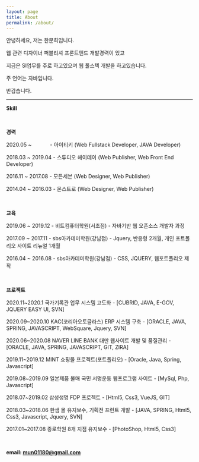 ```yaml
---
layout: page
title: About
permalink: /about/
---
```


안녕하세요, 저는 한문희입니다.

웹 관련 디자이너 퍼블리셔 프론트앤드 개발경력이 있고

지금은 SI업무를 주로 하고있으며 웹 풀스텍 개발을 하고있습니다.

주 언어는 자바입니다.

반갑습니다.

- - -

**Skill**
<!-- <div id="chartContainer" style="height: 300px; width: 100%;"></div> -->

<br />

**경력**

2020.05 ~ &emsp;&emsp;&emsp;&nbsp;- 아이티키 (Web Fullstack Developer, JAVA Developer)

2018.03 ~ 2019.04 - 스튜디오 헤이데이 (Web Publisher, Web Front End Developer)

2016.11 ~ 2017.08 - 모든세븐 (Web Designer, Web Publisher)

2014.04 ~ 2016.03 - 몬스트로 (Web Designer, Web Publisher)

<br />

**교육**

2019.06 ~ 2019.12 - 비트컴퓨터학원(서초점) - 자바기반 웹 오픈소스 개발자 과정

2017.09 ~ 2017.11 - sbs아카데미학원(강남점) - Jquery, 반응형 2개월, 개인 포트폴리오 사이트 리뉴얼 1개월

2016.04 ~ 2016.08 - sbs아카데미학원(강남점) - CSS, JQUERY, 웹포트폴리오 제작

<br />

**프로젝트**

2020.11~2020.1 국가기록관 업무 시스템 고도화 - [CUBRID, JAVA, E-GOV, JQUERY EASY UI, SVN]

2020.09~2020.10 KAC(코리아오토글라스) ERP 시스템 구축 - [ORACLE, JAVA, SPRING, JAVASCRIPT, WebSquare, Jquery, SVN]

2020.06~2020.08 NAVER LINE BANK 대만 웹사이트 개발 및 품질관리 - [ORACLE, JAVA, SPRING, JAVASCRIPT, GIT, ZIRA]

2019.11~2019.12 MINT 쇼핑몰 프로젝트(포트폴리오) - [Oracle, Java, Spring, Javascript]

2019.08~2019.09 일본제품 불매 국민 서명운동 웹프로그램 사이트 - [MySql, Php, Javascript]

2018.07~2019.02 삼성생명 FDP 프로젝트 - [Html5, Css3, VueJS, GIT]

2018.03~2018.06 한샘 몰 유지보수, 기획전 프런트 개발 - [JAVA, SPRING, Html5, Css3, Javascript, Jquery, SVN]

2017.01~2017.08 종로학원 8개 지점 유지보수 - [PhotoShop, Html5, Css3]

<br />

**email: mun01180@gmail.com**

<!-- ABOUT SKILL : START -->
<script>
window.onload = function() {

  var options = {
    animationEnabled: true,
    title: {
      text: "",
      fontColor: "Peru"
    },
    axisY: {
      tickThickness: 0,
      lineThickness: 0,
      valueFormatString: " ",
      gridThickness: 0
    },
    axisX: {
      tickThickness: 0,
      lineThickness: 0,
      labelFontSize: 18,
      labelFontColor: "Peru"
    },
    data: [{
      indexLabelFontSize: 14,
      toolTipContent: "<span style=\"color:#62C9C3\">{indexLabel}:</span> <span style=\"color:#CD853F\"><strong>{y}</strong></span>",
      indexLabelPlacement: "inside",
      indexLabelFontColor: "white",
      indexLabelFontWeight: 400,
      indexLabelFontFamily: "Verdana",
      color: "#62C9C3",
      type: "bar",
      dataPoints: [
        { y: 80, label: "80%", indexLabel: "Git / SVN" },
        { y: 60, label: "60%", indexLabel: "SQL / MYSQL" },
        { y: 60, label: "60%", indexLabel: "Spring" },
        { y: 70, label: "70%", indexLabel: "JAVA" },
        { y: 70, label: "70%", indexLabel: "AJAX" },
        { y: 70, label: "70%", indexLabel: "WebSquare" },
        { y: 70, label: "70%", indexLabel: "Javascript / ECMA6" },
        { y: 90, label: "90%", indexLabel: "HTML / CSS / MediaQuery" }
      ]
    }]
  };

  $("#chartContainer").CanvasJSChart(options);
  $(".canvasjs-chart-credit").css("display", "none");
}

</script>
<!-- ABOUT SKILL : END -->
